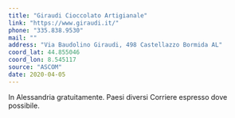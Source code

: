 ```yaml
---
title: "Giraudi Cioccolato Artigianale"
link: "https://www.giraudi.it/"
phone: "335.838.9530"
mail: ""
address: "Via Baudolino Giraudi, 498 Castellazzo Bormida AL"
coord_lat: 44.855046
coord_lon: 8.545117
source: "ASCOM"
date: 2020-04-05
---
```


In Alessandria gratuitamente. Paesi diversi Corriere espresso dove possibile. 
